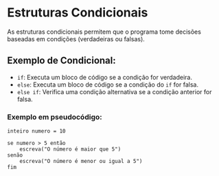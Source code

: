 # Estruturas Condicionais

As estruturas condicionais permitem que o programa tome decisões baseadas em condições (verdadeiras ou falsas).

## Exemplo de Condicional:

- `if`: Executa um bloco de código se a condição for verdadeira.
- `else`: Executa um bloco de código se a condição do `if` for falsa.
- `else if`: Verifica uma condição alternativa se a condição anterior for falsa.

### Exemplo em pseudocódigo:

```pseudocode
inteiro numero = 10

se numero > 5 então
    escreva("O número é maior que 5")
senão
    escreva("O número é menor ou igual a 5")
fim
